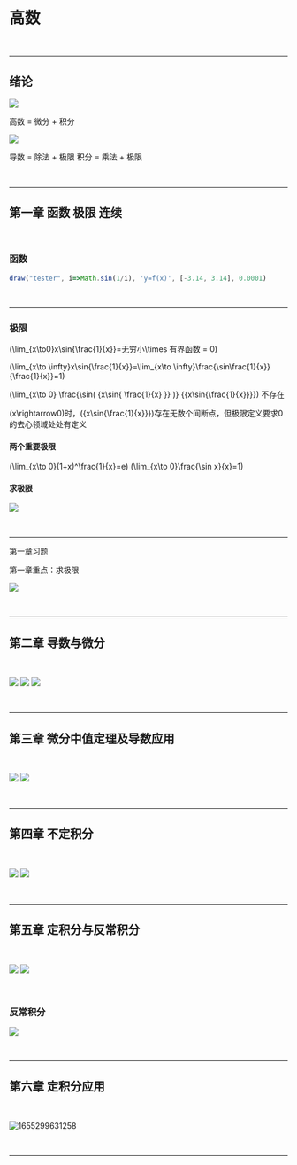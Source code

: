 <!-- @import "/root.css" -->
<!-- @import "/plotly.js" -->
<!-- @import "/drawFun.js" -->

# 高数
<br>

---

## 绪论

![](image/高数/1650000941278.png)


高数 = 微分 + 积分

![](image/高数/1650001735771.png)

导数 = 除法 + 极限
积分 = 乘法 + 极限

<br>

---


## 第一章 函数 极限 连续

<br>

### 函数

```javascript {cmd element="<div id='tester' width=100%></div>"}
draw("tester", i=>Math.sin(1/i), 'y=f(x)', [-3.14, 3.14], 0.0001)
```

<br><hr class=short>

### 极限

\(\lim_{x\to0}x\sin{\frac{1}{x}}=无穷小\times 有界函数 = 0\)

\(\lim_{x\to \infty}x\sin{\frac{1}{x}}=\lim_{x\to \infty}\frac{\sin\frac{1}{x}}{\frac{1}{x}}=1\)

\(\lim_{x\to 0} \frac{\sin( {x\sin{ \frac{1}{x} }} )} {{x\sin{\frac{1}{x}}}}\) 不存在

\(x\rightarrow0\)时，\({x\sin{\frac{1}{x}}}\)存在无数个间断点，但极限定义要求0的去心领域处处有定义

#### 两个重要极限
\(\lim_{x\to 0}(1+x)^\frac{1}{x}=e\)
\(\lim_{x\to 0}\frac{\sin x}{x}=1\)


#### 求极限

![](image/高数课快速笔记/1650110699129.png)

<br><hr class=short>


第一章习题

第一章重点：求极限

![](image/高数课快速笔记/1650357385120.png)

<br>

---


## 第二章 导数与微分

<br>

![](image/高数课快速笔记/1650805648866.png)
![](image/高数课快速笔记/1650805681916.png)
![](image/高数课快速笔记/1650809329054.png)

<br><hr>

## 第三章 微分中值定理及导数应用

<br>

![](image/高数课快速笔记/1651070533248.png)
![](image/高数课快速笔记/1651070683518.png)

<br><hr>

## 第四章 不定积分

<br>

![](image/高数课快速笔记/1653212003694.png)
![](image/高数课快速笔记/1653212024700.png)

<br><hr>

## 第五章 定积分与反常积分

<br>

![](image/高数课快速笔记/1653310874113.png)
![](image/高数课快速笔记/1653310920024.png)

<br>

### 反常积分
![](image/高数课快速笔记/1655117066069.png)

<br><hr>

## 第六章 定积分应用

<br>

![1655299631258](image/高数课快速笔记/1655299631258.png)

<br><hr>
